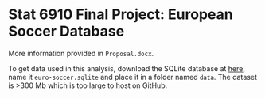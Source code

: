 # Stat 6910 Final Project: European Soccer Database

More information provided in `Proposal.docx`.

To get data used in this analysis, download the SQLite database at [here](https://www.kaggle.com/hugomathien/soccer), name it `euro-soccer.sqlite` and place it in a folder named `data`. The dataset is >300 Mb which is too large to host on GitHub. 
